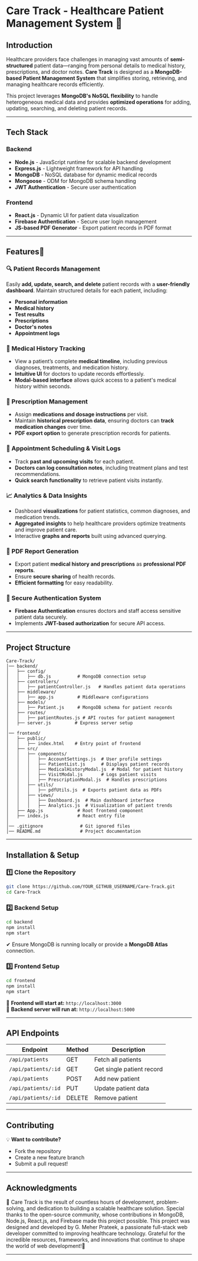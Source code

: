 # **Care Track - Healthcare Patient Management System** 🏥

## **Introduction**
Healthcare providers face challenges in managing vast amounts of **semi-structured** patient data—ranging from personal details to medical history, prescriptions, and doctor notes. **Care Track** is designed as a **MongoDB-based Patient Management System** that simplifies storing, retrieving, and managing healthcare records efficiently.

This project leverages **MongoDB's NoSQL flexibility** to handle heterogeneous medical data and provides **optimized operations** for adding, updating, searching, and deleting patient records.

---

## **Tech Stack**
### **Backend**
- **Node.js** - JavaScript runtime for scalable backend development
- **Express.js** - Lightweight framework for API handling
- **MongoDB** - NoSQL database for dynamic medical records
- **Mongoose** - ODM for MongoDB schema handling
- **JWT Authentication** - Secure user authentication

### **Frontend**
- **React.js** - Dynamic UI for patient data visualization
- **Firebase Authentication** - Secure user login management
- **JS-based PDF Generator** - Export patient records in PDF format

---

## **Features🚀**

### **🔍 Patient Records Management**
Easily **add, update, search, and delete** patient records with a **user-friendly dashboard**. Maintain structured details for each patient, including:
- **Personal information**
- **Medical history**
- **Test results**
- **Prescriptions**
- **Doctor's notes**
- **Appointment logs**

### **📜 Medical History Tracking**
- View a patient’s complete **medical timeline**, including previous diagnoses, treatments, and medication history.
- **Intuitive UI** for doctors to update records effortlessly.
- **Modal-based interface** allows quick access to a patient's medical history within seconds.

### **💊 Prescription Management**
- Assign **medications and dosage instructions** per visit.
- Maintain **historical prescription data**, ensuring doctors can **track medication changes** over time.
- **PDF export option** to generate prescription records for patients.

### **📅 Appointment Scheduling & Visit Logs**
- Track **past and upcoming visits** for each patient.
- **Doctors can log consultation notes**, including treatment plans and test recommendations.
- **Quick search functionality** to retrieve patient visits instantly.

### **📈 Analytics & Data Insights**
- Dashboard **visualizations** for patient statistics, common diagnoses, and medication trends.
- **Aggregated insights** to help healthcare providers optimize treatments and improve patient care.
- Interactive **graphs and reports** built using advanced querying.

### **📄 PDF Report Generation**
- Export patient **medical history and prescriptions** as **professional PDF reports**.
- Ensure **secure sharing** of health records.
- **Efficient formatting** for easy readability.

### **🔐 Secure Authentication System**
- **Firebase Authentication** ensures doctors and staff access sensitive patient data securely.
- Implements **JWT-based authorization** for secure API access.

---

## **Project Structure**
```
Care-Track/
│── backend/
│   ├── config/
│   │   ├── db.js          # MongoDB connection setup
│   ├── controllers/
│   │   ├── patientController.js   # Handles patient data operations
│   ├── middleware/
│   │   ├── app.js         # Middleware configurations
│   ├── models/
│   │   ├── Patient.js     # MongoDB schema for patient records
│   ├── routes/
│   │   ├── patientRoutes.js # API routes for patient management
│   ├── server.js         # Express server setup
│
│── frontend/
│   ├── public/
│   │   ├── index.html    # Entry point of frontend
│   ├── src/
│   │   ├── components/
│   │   │   ├── AccountSettings.js  # User profile settings
│   │   │   ├── PatientList.js      # Displays patient records
│   │   │   ├── MedicalHistoryModal.js  # Modal for patient history
│   │   │   ├── VisitModal.js       # Logs patient visits
│   │   │   ├── PrescriptionModal.js  # Handles prescriptions
│   │   ├── utils/
│   │   │   ├── pdfUtils.js  # Exports patient data as PDFs
│   │   ├── views/
│   │   │   ├── Dashboard.js  # Main dashboard interface
│   │   │   ├── Analytics.js  # Visualization of patient trends
│   ├── App.js             # Root frontend component
│   ├── index.js           # React entry file
│
│── .gitignore              # Git ignored files
│── README.md               # Project documentation
```

---

## **Installation & Setup**
### **1️⃣ Clone the Repository**
```bash
git clone https://github.com/YOUR_GITHUB_USERNAME/Care-Track.git
cd Care-Track
```

### **2️⃣ Backend Setup**
```bash
cd backend
npm install
npm start
```
✔ Ensure MongoDB is running locally or provide a **MongoDB Atlas** connection.

### **3️⃣ Frontend Setup**
```bash
cd frontend
npm install
npm start
```

🚀 **Frontend will start at:** `http://localhost:3000`  
📡 **Backend server will run at:** `http://localhost:5000`

---

## **API Endpoints**
| Endpoint | Method | Description |
|----------|--------|-------------|
| `/api/patients` | GET | Fetch all patients |
| `/api/patients/:id` | GET | Get single patient record |
| `/api/patients` | POST | Add new patient |
| `/api/patients/:id` | PUT | Update patient data |
| `/api/patients/:id` | DELETE | Remove patient |

---

## **Contributing**
💡 **Want to contribute?**  
- Fork the repository  
- Create a new feature branch  
- Submit a pull request!

---

## **Acknowledgments**
🚀 Care Track is the result of countless hours of development, problem-solving, and dedication to building a scalable healthcare solution. Special thanks to the open-source community, whose contributions in MongoDB, Node.js, React.js, and Firebase made this project possible.
This project was designed and developed by G. Meher Prateek, a passionate full-stack web developer committed to improving healthcare technology. Grateful for the incredible resources, frameworks, and innovations that continue to shape the world of web development!🎯

---


